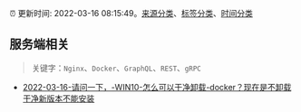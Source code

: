 :alarm_clock: 更新时间: 2022-03-16 08:15:49。[来源分类](../README.md)、[标签分类](../TAGS.md)、[时间分类](../TIMELINE.md)

## 服务端相关


> 关键字：`Nginx`、`Docker`、`GraphQL`、`REST`、`gRPC`



- [2022-03-16-请问一下，-WIN10-怎么可以干净卸载-docker？现在是不卸载干净新版本不能安装](https://www.v2ex.com/t/840762) 